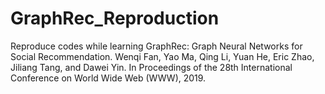 # GraphRec_Reproduction
Reproduce codes while learning GraphRec: Graph Neural Networks for Social Recommendation. Wenqi Fan, Yao Ma, Qing Li, Yuan He, Eric Zhao, Jiliang Tang, and Dawei Yin. In Proceedings of the 28th International Conference on World Wide Web (WWW), 2019.
